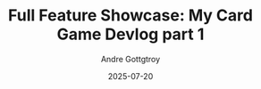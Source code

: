 ---
id: 101
title: "Full Feature Showcase: My Card Game Devlog part 1"
date: "2025-07-20"
author: "Andre Gottgtroy"
tags: ["Devlog", "Card Game", "Systems Design", "Unity"]
featured: true
series: "Card Game Devlog"
part: 1
content:
  - type: paragraph
    text: "This post is a complete demonstration of all the features available in the blog. You can use this file as a template for your own posts! This new system allows for a flexible arrangement of content, letting me place images, videos, and galleries exactly where they make the most sense in the article."
  - type: heading
    text: "Single Image Example"
  - type: image
    src: '/ravenhill-image.png'
    alt: "Concept art for a powerful spell card from Ravenhill."
  - type: heading
    text: "Video Demonstration"
  - type: video
    videoId: "oq9raTB9cHM"
    alt: "YouTube trailer for the game Ravenhill."
  - type: heading
    text: "Screenshot Gallery"
  - type: gallery
    screenshots:
      - "https://placehold.co/1600x900/18181b/8b5cf6?text=Card+Gallery+1"
      - "https://placehold.co/1600x900/18181b/8b5cf6?text=Card+Gallery+2"
      - "https://placehold.co/1600x900/18181b/8b5cf6?text=Card+Gallery+3"
    alt: "A gallery showing various in-game screenshots."
  - type: heading
    text: "Other Formatting Options"
  - type: list
    items:
      - "<strong>Prototyping:</strong> The first and most crucial step."
      - "<em>Art & Assets:</em> Creating the visual style of the game."
      - "<strong><em>Systems Design:</em></strong> Building the core rules and mechanics."
  - type: blockquote
    text: "This new content system provides the flexibility I need to write truly engaging devlogs."
---